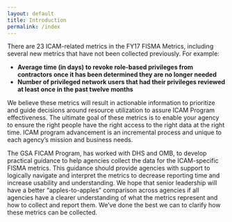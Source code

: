 ```yaml
--- 
layout: default 
title: Introduction 
permalink: /index
---
```


There are 23 ICAM-related metrics in the FY17 FISMA Metrics, including several new metrics that have not been collected previously. For example:
* __Average time (in days) to revoke role-based privileges from contractors once it has been determined they are no longer needed__
* __Number of privileged network users that had their privileges reviewed at least once in the past twelve months__

We believe these metrics will result in actionable information to prioritize and guide decisions around resource utilization to assure ICAM Program effectiveness. The ultimate goal of these metrics is to enable your agency to ensure the right people have the right access to the right data at the right time.  ICAM program advancement is an incremental process and unique to each agency’s mission and business needs.

The GSA FICAM Program, has worked with DHS and OMB, to develop practical guidance to help agencies collect the data for the ICAM-specific FISMA metrics. This guidance should provide agencies with support to logically navigate and interpret the metrics to decrease reporting time and increase usability and understanding. We hope that senior leadership will have a better “apples-to-apples” comparison across agencies if all agencies have a clearer understanding of what the metrics represent  and how to collect and report them. We’ve done the best we can to clarify how these metrics can be collected.

